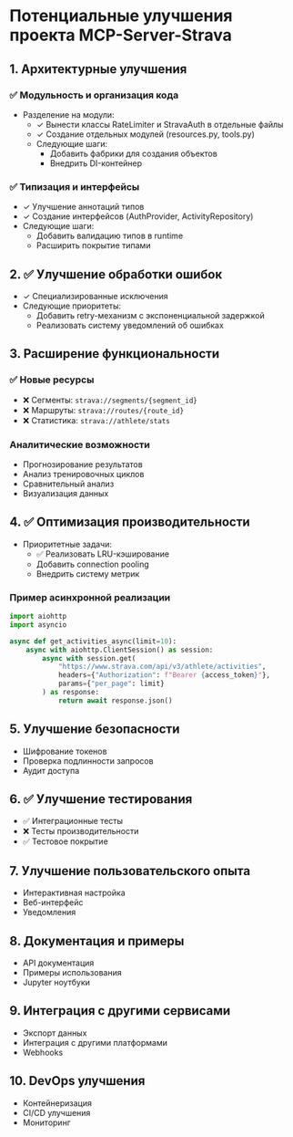 # Потенциальные улучшения проекта MCP-Server-Strava

## 1. Архитектурные улучшения

### ✅ Модульность и организация кода
- Разделение на модули:
  - ✓ Вынести классы RateLimiter и StravaAuth в отдельные файлы
  - ✓ Создание отдельных модулей (resources.py, tools.py)
  - Следующие шаги:
    - Добавить фабрики для создания объектов
    - Внедрить DI-контейнер

### ✅ Типизация и интерфейсы
- ✓ Улучшение аннотаций типов
- ✓ Создание интерфейсов (AuthProvider, ActivityRepository)
- Следующие шаги:
  - Добавить валидацию типов в runtime
  - Расширить покрытие типами

## 2. ✅ Улучшение обработки ошибок
- ✓ Специализированные исключения
- Следующие приоритеты:
  - Добавить retry-механизм с экспоненциальной задержкой
  - Реализовать систему уведомлений об ошибках

## 3. Расширение функциональности

### ✅ Новые ресурсы
- ❌ Сегменты: `strava://segments/{segment_id}`
- ❌ Маршруты: `strava://routes/{route_id}`
- ❌ Статистика: `strava://athlete/stats`

### Аналитические возможности
- Прогнозирование результатов
- Анализ тренировочных циклов
- Сравнительный анализ
- Визуализация данных

## 4. ✅ Оптимизация производительности
- Приоритетные задачи:
  - ✅ Реализовать LRU-кэширование
  - Добавить connection pooling
  - Внедрить систему метрик

### Пример асинхронной реализации
```python
import aiohttp
import asyncio

async def get_activities_async(limit=10):
    async with aiohttp.ClientSession() as session:
        async with session.get(
            "https://www.strava.com/api/v3/athlete/activities",
            headers={"Authorization": f"Bearer {access_token}"},
            params={"per_page": limit}
        ) as response:
            return await response.json()
```

## 5. Улучшение безопасности
- Шифрование токенов
- Проверка подлинности запросов
- Аудит доступа

## 6. ✅ Улучшение тестирования
- ✅ Интеграционные тесты
- ❌ Тесты производительности
- ✅ Тестовое покрытие

## 7. Улучшение пользовательского опыта
- Интерактивная настройка
- Веб-интерфейс
- Уведомления

## 8. Документация и примеры
- API документация
- Примеры использования
- Jupyter ноутбуки

## 9. Интеграция с другими сервисами
- Экспорт данных
- Интеграция с другими платформами
- Webhooks

## 10. DevOps улучшения
- Контейнеризация
- CI/CD улучшения
- Мониторинг
